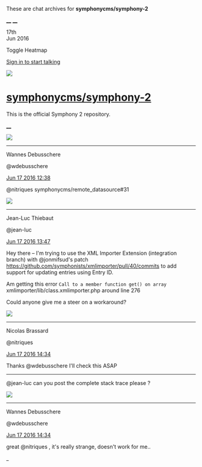 These are chat archives for **symphonycms/symphony-2**

[__](/symphonycms/symphony-2/archives/2016/06/18)
[__](/symphonycms/symphony-2/archives/2016/06/16)

17th  
Jun 2016

Toggle Heatmap

[Sign in to start talking](/login?action=login&button=archive-login)

![](https://avatars-02.gitter.im/group/iv/3/57542c45c43b8c601977197e?s=48)

#  [symphonycms/symphony-2](/symphonycms/symphony-2)

This is the official Symphony 2 repository.

[ __ ](/orgs/symphonycms/rooms "More symphonycms rooms" )

![](https://avatars1.githubusercontent.com/u/4136426?v=3&s=30)

__ __

Wannes Debusschere

@wdebusschere

[Jun 17 2016
12:38](https://gitter.im/symphonycms/symphony-2?at=5763ef2fa82a6b0079a664e1 ""
)

@nitriques symphonycms/remote_datasource#31

![](https://avatars1.githubusercontent.com/u/91054?v=3&s=30)

__ __

Jean-Luc Thiebaut

@jean-luc

[Jun 17 2016
13:47](https://gitter.im/symphonycms/symphony-2?at=5763ff7ffeaf6cd222ac6a5c ""
)

Hey there – I'm trying to use the XML Importer Extension (integration branch)
with @jonmifsud's patch
<https://github.com/symphonists/xmlimporter/pull/40/commits> to add support
for updating entries using Entry ID.

Am getting this error `Call to a member function get() on array`
xmlimporter/lib/class.xmlimporter.php around line 276

Could anyone give me a steer on a workaround?

![](https://avatars1.githubusercontent.com/u/771169?v=3&s=30)

__ __

Nicolas Brassard

@nitriques

[Jun 17 2016
14:34](https://gitter.im/symphonycms/symphony-2?at=57640a5ba82a6b0079a67186 ""
)

Thanks @wdebusschere I'll check this ASAP

__ __

@jean-luc can you post the complete stack trace please ?

![](https://avatars1.githubusercontent.com/u/4136426?v=3&s=30)

__ __

Wannes Debusschere

@wdebusschere

[Jun 17 2016
14:34](https://gitter.im/symphonycms/symphony-2?at=57640a7bf0528c4c5bb9df9f ""
)

great @nitriques , it's really strange, doesn't work for me..

_


